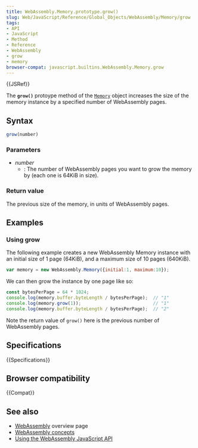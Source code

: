 ```yaml
---
title: WebAssembly.Memory.prototype.grow()
slug: Web/JavaScript/Reference/Global_Objects/WebAssembly/Memory/grow
tags:
- API
- JavaScript
- Method
- Reference
- WebAssembly
- grow
- memory
browser-compat: javascript.builtins.WebAssembly.Memory.grow
---
```

{{JSRef}}

The **`grow()`** protoype method of the
[`Memory`](/en-US/docs/Web/JavaScript/Reference/Global_Objects/WebAssembly/Memory)
object increases the size of the memory instance by a specified number of
WebAssembly pages.

## Syntax

```js
grow(number)
```

### Parameters

*   *number*
    *   : The number of WebAssembly pages you want to grow the memory by (each one
        is 64KiB in size).

### Return value

The previous size of the memory, in units of WebAssembly pages.

## Examples

### Using grow

The following example creates a new WebAssembly Memory instance with an initial
size of 1 page (64KiB), and a maximum size of 10 pages (640KiB).

```js
var memory = new WebAssembly.Memory({initial:1, maximum:10});
```

We can then grow the instance by one page like so:

```js
const bytesPerPage = 64 * 1024;
console.log(memory.buffer.byteLength / bytesPerPage);  // "1"
console.log(memory.grow(1));                           // "1"
console.log(memory.buffer.byteLength / bytesPerPage);  // "2"
```

Note the return value of `grow()` here is the previous number of WebAssembly
pages.

## Specifications

{{Specifications}}

## Browser compatibility

{{Compat}}

## See also

*   [WebAssembly](/en-US/docs/WebAssembly) overview page
*   [WebAssembly concepts](/en-US/docs/WebAssembly/Concepts)
*   [Using the WebAssembly JavaScript API](/en-US/docs/WebAssembly/Using_the_JavaScript_API)
